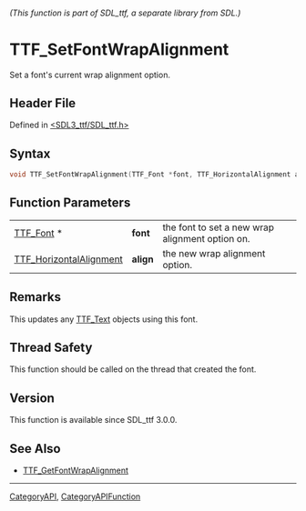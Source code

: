 ###### (This function is part of SDL_ttf, a separate library from SDL.)
# TTF_SetFontWrapAlignment

Set a font's current wrap alignment option.

## Header File

Defined in [<SDL3_ttf/SDL_ttf.h>](https://github.com/libsdl-org/SDL_ttf/blob/main/include/SDL3_ttf/SDL_ttf.h)

## Syntax

```c
void TTF_SetFontWrapAlignment(TTF_Font *font, TTF_HorizontalAlignment align);
```

## Function Parameters

|                                                    |           |                                                 |
| -------------------------------------------------- | --------- | ----------------------------------------------- |
| [TTF_Font](TTF_Font) *                             | **font**  | the font to set a new wrap alignment option on. |
| [TTF_HorizontalAlignment](TTF_HorizontalAlignment) | **align** | the new wrap alignment option.                  |

## Remarks

This updates any [TTF_Text](TTF_Text) objects using this font.

## Thread Safety

This function should be called on the thread that created the font.

## Version

This function is available since SDL_ttf 3.0.0.

## See Also

- [TTF_GetFontWrapAlignment](TTF_GetFontWrapAlignment)

----
[CategoryAPI](CategoryAPI), [CategoryAPIFunction](CategoryAPIFunction)

